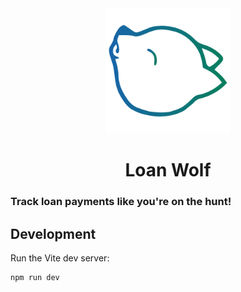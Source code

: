 <div align="center">
<img src="app/assets/logo-gradient.svg" width="200" />
<h1>Loan Wolf</h1>
</div>

### Track loan payments like you're on the hunt!

## Development

Run the Vite dev server:

```sh
npm run dev
```
